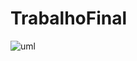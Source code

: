 # TrabalhoFinal
![uml](https://github.com/user-attachments/assets/3daa8a9e-f1b3-4c3c-a853-4da1ace17445)
